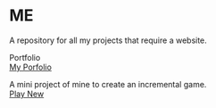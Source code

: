 # ME

A repository for all my projects that require a website.

Portfolio  
[My Porfolio](https://up937100.github.io/Portfolio/)

A mini project of mine to create an incremental game.  
[Play New](https://up937100.github.io/Coronamental/)
